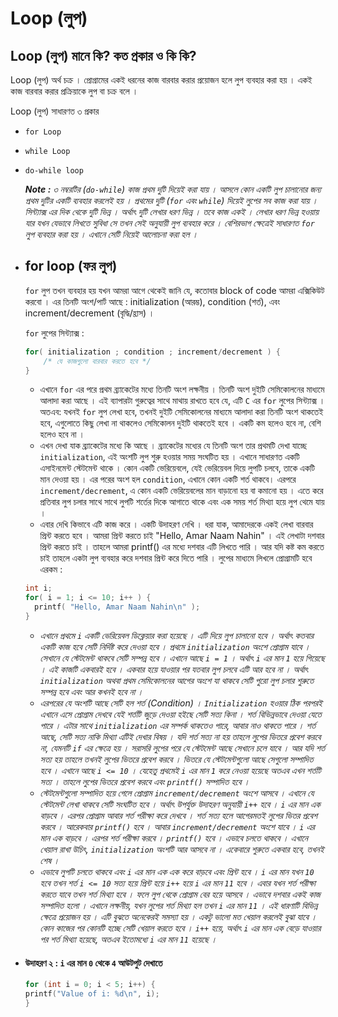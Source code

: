 # Loop (লুপ)

## Loop (লুপ) মানে কি? কত প্রকার ও কি কি?

Loop (লুপ) অর্থ চক্র । প্রোগ্রামের একই ধরনের কাজ বারবার করার প্রয়োজন হলে লুপ ব্যবহার করা হয় । একই কাজ বারবার করার প্রক্রিয়াকে লুপ বা চক্র বলে ।

Loop (লুপ) সাধারণত ৩ প্রকার

- `for Loop`
- `while Loop`
- `do-while loop`

  <i><b>Note :</b> ৩ নম্বরটির (`do-while`) কাজ প্রথম দুটি দিয়েই করা যায় । আসলে কোন একটি লুপ চালানোর জন্য প্রথম দুটির একটি ব্যবহার করলেই হয় । প্রথমের দুটি (`for` এবং `while`) দিয়েই লুপের সব কাজ করা যায় । সিন্ট্যাক্স এর দিক থেকে দুটি ভিন্ন । অর্থাৎ দুটি লেখার ধরণ ভিন্ন । তবে কাজ একই । লেখার ধরণ ভিন্ন হওয়ায় যার যখন যেভাবে লিখতে সুবিধা সে তখন সেই অনুযায়ী লুপ ব্যবহার করে । বেশিরভাগ ক্ষেত্রেই সাধারণত `for` লুপ ব্যবহার করা হয় । এখানে সেটি নিয়েই আলোচনা করা হল ।</i>

- ## for loop (ফর লুপ)

  `for` লুপ তখন ব্যবহার হয় যখন আমরা আগে থেকেই জানি যে, কতোবার block of code আমরা এক্সিকিউট করবো । এর তিনটি অংশ/পার্ট আছে : initialization (আরম্ভ), condition (শর্ত), এবং increment/decrement (বৃদ্ধি/হ্রাস) ।

  `for` লুপের সিন্ট্যাক্স :

  ```c
  for( initialization ; condition ; increment/decrement ) {
      /* যে কাজগুলো বারবার করতে হবে */
  }
  ```

  - এখানে `for` এর পরে প্রথম ব্র্যাকেটের মধ্যে তিনটি অংশ লক্ষনীয় । তিনটি অংশ দুইটি সেমিকোলনের মাধ্যমে আলাদা করা আছে । এই ব্যাপারটা গুরুত্বের সাথে মাথায় রাখতে হবে যে, এটি `C` এর `for` লুপের সিন্ট্যাক্স । অতএব: যখনই `for` লুপ লেখা হবে, তখনই দুইটি সেমিকোলনের মাধ্যমে আলাদা করা তিনটি অংশ থাকতেই হবে, এগুলোতে কিছু লেখা না থাকলেও সেমিকোলন দুইটি থাকতেই হবে । একটি কম হলেও হবে না, বেশি হলেও হবে না ।
  - এখন দেখা যাক ব্র্যাকেটের মধ্যে কি আছে । ব্র্যাকেটের মধ্যের যে তিনটি অংশ তার প্রথমটি দেখা যাচ্ছে `initialization`, এই অংশটি লুপ শুরু হওয়ার সময় সংঘটিত হয় । এখানে সাধারণত একটি এসাইনমেন্ট স্টেটমেন্ট থাকে । কোন একটি ভেরিয়েবলে, যেই ভেরিয়েবল দিয়ে লুপটি চলবে, তাকে একটি মান দেওয়া হয় । এর পরের অংশ হল `condition`, এখানে কোন একটি শর্ত থাকবে। এরপরে `increment/decrement`, এ কোন একটি ভেরিয়েবলের মান বাড়ানো হয় বা কমানো হয় । এতে করে প্রতিবার লুপ চলার সাথে সাথে লুপটি শর্তের দিকে আগাতে থাকে এবং এক সময় শর্ত মিথ্যা হয়ে লুপ থেমে যায় ।
  - এবার দেখি কিভাবে এটি কাজ করে । একটি উদাহরণ দেখি । ধরা যাক, আমাদেরকে একই লেখা বারবার প্রিন্ট করতে হবে । আমরা প্রিন্ট করতে চাই "Hello, Amar Naam Nahin" । এই লেখাটা দশবার প্রিন্ট করতে চাই । তাহলে আমরা printf() এর মধ্যে দশবার এটি লিখতে পারি । আর যদি কষ্ট কম করতে চাই তাহলে একটা লুপ ব্যবহার করে দশবার প্রিন্ট করে দিতে পারি । লুপের মাধ্যমে লিখলে প্রোগ্রামটি হবে এরকম :

  ```c
  int i;
  for( i = 1; i <= 10; i++ ) {
    printf( "Hello, Amar Naam Nahin\n" );
  }
  ```

  - <i>এখানে প্রথমে `i` একটি ভেরিয়েবল ডিক্লেয়ার করা হয়েছে । এটি দিয়ে লুপ চালানো হবে । অর্থাৎ কতবার একটি কাজ হবে সেটি নির্দিষ্ট করে দেওয়া হবে । প্রথমে `initialization` অংশে প্রোগ্রাম যাবে । সেখানে যে স্টেটমেন্ট থাকবে সেটি সম্পন্ন হবে । এখানে আছে `i = 1` । অর্থাৎ `i` এর মান `1` হয়ে গিয়েছে । এই কাজটি একবারই হবে । একবার হয়ে যাওয়ার পর যতবার লুপ চলবে এটি আর হবে না । অর্থাৎ `initialization` অথবা প্রথম সেমিকোলনের আগের অংশে যা থাকবে সেটি পুরো লুপ চলার শুরুতে সম্পন্ন হবে এবং আর কখনই হবে না ।</i>
  - <i>এরপরের যে অংশটি আছে সেটি হল শর্ত (Condition) । `Initialization` হওয়ার ঠিক পরপরই এখানে এসে প্রোগ্রাম দেখবে যেই শর্তটি জুড়ে দেওয়া হইছে সেটি সত্য কিনা । শর্ত বিভিন্নভাবে দেওয়া যেতে পারে । এটার সাথে `initialization` এর সম্পর্ক থাকতেও পারে, আবার নাও থাকতে পারে । শর্ত আছে, সেটি সত্য নাকি মিথ্যা এটিই দেখার বিষয় । যদি শর্ত সত্য না হয় তাহলে লুপের ভিতরে প্রবেশ করবে না, যেমনটি `if` এর ক্ষেত্রে হয় । সরাসরি লুপের পরে যে স্টেটমেন্ট আছে সেখানে চলে যাবে । আর যদি শর্ত সত্য হয় তাহলে তখনই লুপের ভিতরে প্রবেশ করবে । ভিতরে যে স্টেটমেন্টগুলো আছে সেগুলো সম্পাদিত হবে । এখানে আছে `i <= 10` । যেহেতু প্রথমেই `i` এর মান `1` করে নেওয়া হয়েছে অতএব এখন শর্তটি সত্য । তাহলে লুপের ভিতরে প্রবেশ করবে এবং `printf()` সম্পাদিত হবে ।</i>
  - <i>স্টেটমেন্টগুলো সম্পাদিত হয়ে গেলে প্রোগ্রাম `increment/decrement` অংশে আসবে । এখানে যে স্টেটমেন্ট লেখা থাকবে সেটি সংঘটিত হবে । অর্থাৎ উপর্যুক্ত উদাহরণ অনুযায়ী `i++` হবে । `i` এর মান এক বাড়বে । এরপর প্রোগ্রাম আবার শর্ত পরীক্ষা করে দেখবে । শর্ত সত্য হলে আগেরমতই লুপের ভিতর প্রবেশ করবে । আরেকবার `printf()` হবে । আবার `increment/decrement` অংশে যাবে । `i` এর মান এক বাড়বে । এরপর শর্ত পরীক্ষা করবে । `printf()` হবে । এভাবে চলতে থাকবে । এখানে খেয়াল রাখা উচিৎ, `initialization` অংশটি আর আসবে না । একেবারে শুরুতে একবার হবে, তখনই শেষ ।</i>
  - <i>এভাবে লুপটি চলতে থাকবে এবং `i` এর মান এক এক করে বাড়বে এবং প্রিন্ট হবে । `i` এর মান যখন `10` হবে তখন শর্ত `i <= 10` সত্য হয়ে প্রিন্ট হয়ে `i++` হয়ে `i` এর মান `11` হবে । এবার যখন শর্ত পরীক্ষা করতে যাবে তখন শর্ত মিথ্যা হবে । ফলে লুপ থেকে প্রোগ্রাম বের হয়ে আসবে । এভাবে দশবার একই কাজ সম্পাদিত হলো । এখানে লক্ষনীয়, যখন লুপের শর্ত মিথ্যা হল তখন `i` এর মান `11` । এই ধারণাটি বিভিন্ন ক্ষেত্রে প্রয়োজন হয় । এটি বুঝতে অনেকেরই সমস্যা হয় । একটু ভালো মত খেয়াল করলেই বুঝা যাবে । কোন কাজের পর কোনটি হচ্ছে সেটি খেয়াল করতে হবে । `i++` হয়ে, অর্থাৎ `i` এর মান এক বেড়ে যাওয়ার পর শর্ত মিথ্যা হয়েছে, অতএব ইতোমধ্যে `i` এর মান `11` হয়েছে ।</i>

- #### উদাহরণ ২ : `i` এর মান `0` থেকে `4` আউটপুট দেখাতে

  ```c
  for (int i = 0; i < 5; i++) {
  printf("Value of i: %d\n", i);
  }
  ```
